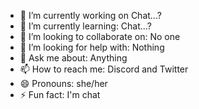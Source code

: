 
- 🔭 I’m currently working on Chat...?
- 🌱 I’m currently learning: Chat...?
- 👯 I’m looking to collaborate on: No one
- 🤔 I’m looking for help with: Nothing
- 💬 Ask me about: Anything
- 📫 How to reach me: Discord and Twitter
- 😄 Pronouns: she/her
- ⚡ Fun fact: I'm chat
